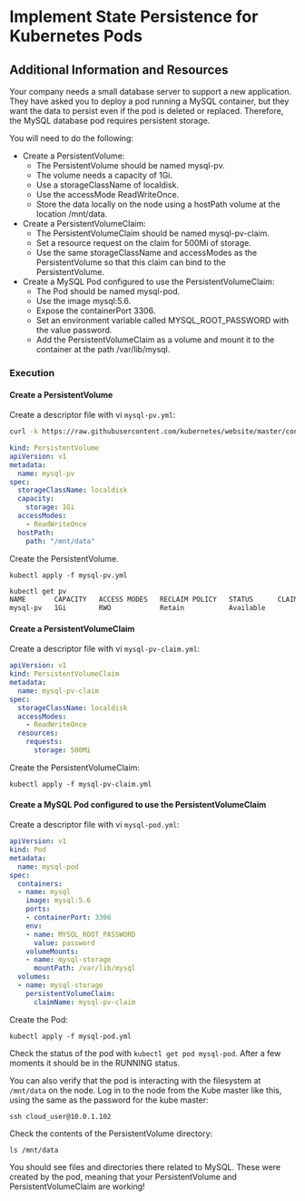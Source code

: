 # Implement State Persistence for Kubernetes Pods      
    
## Additional Information and Resources    
    
Your company needs a small database server to support a new application. They have asked you to deploy a pod running a MySQL container, but they want the data to persist even if the pod is deleted or replaced. Therefore, the MySQL database pod requires persistent storage.  
  
You will need to do the following:  
  
* Create a PersistentVolume:  
    * The PersistentVolume should be named mysql-pv.
    * The volume needs a capacity of 1Gi.
    * Use a storageClassName of localdisk.
    * Use the accessMode ReadWriteOnce.
    * Store the data locally on the node using a hostPath volume at the location /mnt/data.
* Create a PersistentVolumeClaim:
    * The PersistentVolumeClaim should be named mysql-pv-claim.
    * Set a resource request on the claim for 500Mi of storage.
    * Use the same storageClassName and accessModes as the PersistentVolume so that this claim can bind to the PersistentVolume.
* Create a MySQL Pod configured to use the PersistentVolumeClaim:
    * The Pod should be named mysql-pod.
    * Use the image mysql:5.6.
    * Expose the containerPort 3306.
    * Set an environment variable called MYSQL_ROOT_PASSWORD with the value password.
    * Add the PersistentVolumeClaim as a volume and mount it to the container at the path /var/lib/mysql.
    
### Execution    
  
#### Create a PersistentVolume    
  
Create a descriptor file with vi ```mysql-pv.yml```:

```bash
curl -k https://raw.githubusercontent.com/kubernetes/website/master/content/en/examples/pods/storage/pv-volume.yaml -o mysql-pv.yml
```

```yaml
kind: PersistentVolume
apiVersion: v1
metadata:
  name: mysql-pv
spec:
  storageClassName: localdisk
  capacity:
    storage: 1Gi
  accessModes:
    - ReadWriteOnce
  hostPath:
    path: "/mnt/data"
```

Create the PersistentVolume.

```kubectl apply -f mysql-pv.yml```  
  
```bash  
kubectl get pv  
NAME       CAPACITY   ACCESS MODES   RECLAIM POLICY   STATUS      CLAIM   STORAGECLASS   REASON   AGE
mysql-pv   1Gi        RWO            Retain           Available           localdisk               51s
```  
  
#### Create a PersistentVolumeClaim

Create a descriptor file with vi ```mysql-pv-claim.yml```:

```yaml
apiVersion: v1
kind: PersistentVolumeClaim
metadata:
  name: mysql-pv-claim
spec:
  storageClassName: localdisk
  accessModes:
    - ReadWriteOnce
  resources:
    requests:
      storage: 500Mi
```

Create the PersistentVolumeClaim:

```kubectl apply -f mysql-pv-claim.yml```



#### Create a MySQL Pod configured to use the PersistentVolumeClaim

Create a descriptor file with vi ```mysql-pod.yml```:

```yaml
apiVersion: v1
kind: Pod
metadata:
  name: mysql-pod
spec:
  containers:
  - name: mysql
    image: mysql:5.6
    ports:
    - containerPort: 3306
    env:
    - name: MYSQL_ROOT_PASSWORD
      value: password
    volumeMounts:
    - name: mysql-storage
      mountPath: /var/lib/mysql
  volumes:
  - name: mysql-storage
    persistentVolumeClaim:
      claimName: mysql-pv-claim
```

Create the Pod:

```kubectl apply -f mysql-pod.yml```

Check the status of the pod with ```kubectl get pod mysql-pod```. After a few moments it should be in the RUNNING status.

You can also verify that the pod is interacting with the filesystem at ```/mnt/data``` on the node. Log in to the node from the Kube master like this, using the same as the password for the kube master:

```ssh cloud_user@10.0.1.102```

Check the contents of the PersistentVolume directory:

```ls /mnt/data```

You should see files and directories there related to MySQL. These were created by the pod, meaning that your PersistentVolume and PersistentVolumeClaim are working!
